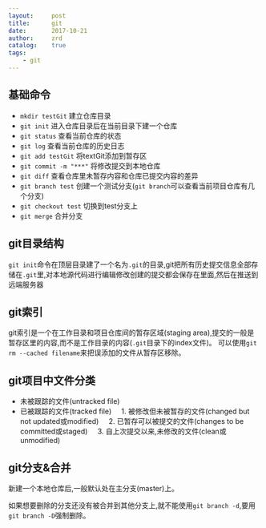 ```yaml
---
layout:     post
title:      git
date:       2017-10-21
author:     zrd
catalog:    true
tags:
    - git
---
```


## 基础命令

- `mkdir testGit` 建立仓库目录
- `git init` 进入仓库目录后在当前目录下建一个仓库
- `git status` 查看当前仓库的状态
- `git log` 查看当前仓库的历史日志
- `git add testGit` 将textGit添加到暂存区
- `git commit -m "***"` 将修改提交到本地仓库
- `git diff` 查看仓库里未暂存内容和仓库已提交内容的差异
- `git branch test` 创建一个测试分支(`git branch`可以查看当前项目仓库有几个分支)
- `git checkout test` 切换到test分支上
- `git merge` 合并分支

## git目录结构

`git init`命令在顶层目录建了一个名为`.git`的目录,git把所有历史提交信息全部存储在`.git`里,对本地源代码进行编辑修改创建的提交都会保存在里面,然后在推送到远端服务器

## git索引

git索引是一个在工作目录和项目仓库间的暂存区域(staging area),提交的一般是暂存区里的内容,而不是工作目录的内容(`.git`目录下的index文件)。
可以使用`git rm --cached filename`来把误添加的文件从暂存区移除。

## git项目中文件分类

- 未被跟踪的文件(untracked file)
- 已被跟踪的文件(tracked file)
     1. 被修改但未被暂存的文件(changed but not updated或modified)
     2. 已暂存可以被提交的文件(changes to be committed或staged)
     3. 自上次提交以来,未修改的文件(clean或unmodified)

## git分支&合并

新建一个本地仓库后,一般默认处在主分支(master)上。

如果想要删除的分支还没有被合并到其他分支上,就不能使用`git branch -d`,要用`git branch -D`强制删除。







